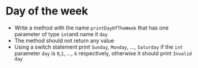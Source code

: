 # Day of the week
* Write a method with the name `printDayOfTheWeek` that has one parameter of type `int`and name it `day`
* The method should not return any value
* Using a switch statement print `Sunday`, `Monday`, ..., `Saturday` if the `int` parameter `day` is `0`,`1`, ..., 
  `6` respectively, otherwise it should print `Invalid day` 